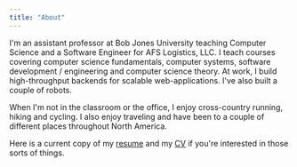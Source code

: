 ```yaml
---
title: "About"
---
```


I'm an assistant professor at Bob Jones University teaching Computer Science and a Software Engineer for AFS Logistics, LLC.  I teach courses covering computer science fundamentals, computer systems, software development / engineering and computer science theory.  At work, I build high-throughput backends for scalable web-applications.  I've also built a couple of robots.

When I'm not in the classroom or the office, I enjoy cross-country running, hiking and cycling. I also enjoy traveling and have been to a couple of different places throughout North America.

Here is a current copy of my [resume](https://s3.amazonaws.com/bulletshot60-website/pdf/current-resume.pdf) and my [CV](https://s3.amazonaws.com/bulletshot60-website/pdf/current-cv.pdf) if you're interested in those sorts of things.
